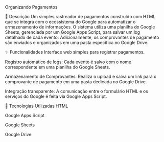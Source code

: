 Organizando Pagamentos

📝 Descrição
Um simples rastreador de pagamentos construído com HTML que se integra com o ecossistema do Google para automatizar o armazenamento de informações. O sistema utiliza uma planilha do Google Sheets, gerenciada por um Google Apps Script, para salvar um log detalhado de cada evento. Adicionalmente, os comprovantes de pagamento são enviados e organizados em uma pasta específica no Google Drive.

✨ Funcionalidades
Interface web simples para registrar pagamentos.

Registro automático de logs: Cada evento é salvo com o nome correspondente em uma planilha do Google Sheets.

Armazenamento de Comprovantes: Realiza o upload e salva um link para o comprovante de pagamento em uma pasta dedicada no Google Drive.

Integração transparente: A comunicação entre o formulário HTML e os serviços do Google é feita via Google Apps Script.

🚀 Tecnologias Utilizadas
HTML

Google Apps Script

Google Sheets

Google Drive
